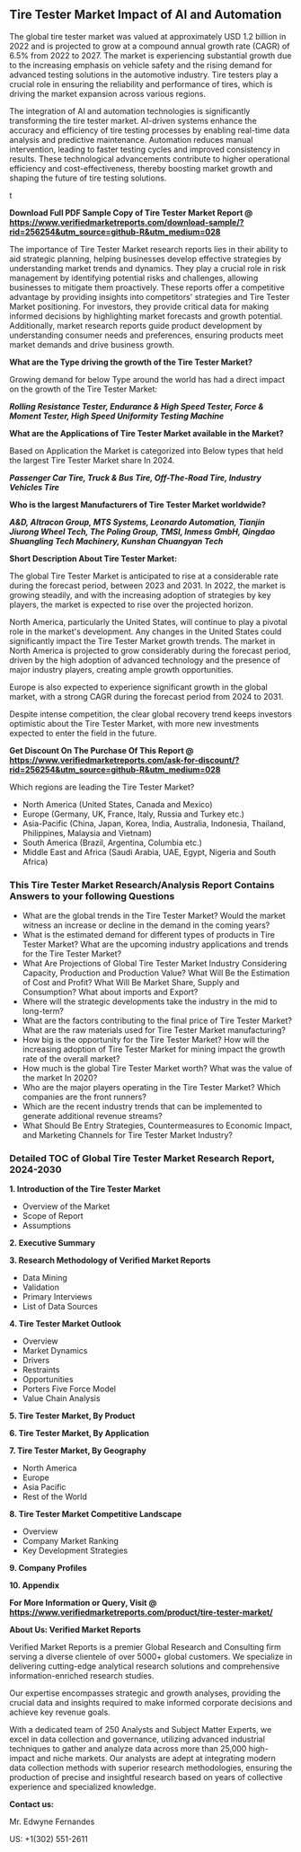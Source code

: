 <h2>Tire Tester Market Impact of AI and Automation</h2><p>The global tire tester market was valued at approximately USD 1.2 billion in 2022 and is projected to grow at a compound annual growth rate (CAGR) of 6.5% from 2022 to 2027. The market is experiencing substantial growth due to the increasing emphasis on vehicle safety and the rising demand for advanced testing solutions in the automotive industry. Tire testers play a crucial role in ensuring the reliability and performance of tires, which is driving the market expansion across various regions.</p><p>The integration of AI and automation technologies is significantly transforming the tire tester market. AI-driven systems enhance the accuracy and efficiency of tire testing processes by enabling real-time data analysis and predictive maintenance. Automation reduces manual intervention, leading to faster testing cycles and improved consistency in results. These technological advancements contribute to higher operational efficiency and cost-effectiveness, thereby boosting market growth and shaping the future of tire testing solutions.</p>t</p><p id="" class=""><strong>Download Full PDF Sample Copy of Tire Tester Market Report @ <a href="https://www.verifiedmarketreports.com/download-sample/?rid=256254&utm_source=github-R&utm_medium=028" target="_blank">https://www.verifiedmarketreports.com/download-sample/?rid=256254&utm_source=github-R&utm_medium=028</a></strong></p><p>The importance of&nbsp;Tire Tester Market research reports lies in their ability to aid strategic planning, helping businesses develop effective strategies by understanding market trends and dynamics. They play a crucial role in risk management by identifying potential risks and challenges, allowing businesses to mitigate them proactively. These reports offer a competitive advantage by providing insights into competitors' strategies and Tire Tester Market positioning. For investors, they provide critical data for making informed decisions by highlighting market forecasts and growth potential. Additionally, market research reports guide product development by understanding consumer needs and preferences, ensuring products meet market demands and drive business growth.</p><p><strong>What are the&nbsp;Type driving the growth of the Tire Tester Market?</strong></p><p id="" class="">Growing demand for below Type around the world has had a direct impact on the growth of the Tire Tester Market:</p><em><strong>Rolling Resistance Tester, Endurance & High Speed Tester, Force & Moment Tester, High Speed Uniformity Testing Machine</strong></em></p><strong>What are the&nbsp;Applications&nbsp;of Tire Tester Market available in the Market?</strong></p><p id="" class="">Based on Application the Market is categorized into Below types that held the largest Tire Tester Market share In 2024.</p><em><strong>Passenger Car Tire, Truck & Bus Tire, Off-The-Road Tire, Industry Vehicles Tire</strong></em></p><strong>Who is the largest Manufacturers of Tire Tester Market worldwide?</strong></p><p><em><strong>A&D, Altracon Group, MTS Systems, Leonardo Automation, Tianjin Jiurong Wheel Tech, The Poling Group, TMSI, Inmess GmbH, Qingdao Shuangling Tech Machinery, Kunshan Chuangyan Tech</strong></em></p><p id="" class=""><strong>Short Description About Tire Tester Market:</strong></p><p>The global Tire Tester Market is anticipated to rise at a considerable rate during the forecast period, between 2023 and 2031. In 2022, the market is growing steadily, and with the increasing adoption of strategies by key players, the market is expected to rise over the projected horizon.</p><p>North America, particularly the United States, will continue to play a pivotal role in the market's development. Any changes in the United States could significantly impact the Tire Tester Market growth trends. The market in North America is projected to grow considerably during the forecast period, driven by the high adoption of advanced technology and the presence of major industry players, creating ample growth opportunities.</p><p>Europe is also expected to experience significant growth in the global market, with a strong CAGR during the forecast period from 2024 to 2031.</p><p>Despite intense competition, the clear global recovery trend keeps investors optimistic about the Tire Tester Market, with more new investments expected to enter the field in the future.</p><p id="" class=""><strong>Get Discount On The Purchase Of This Report @ <a href="https://www.verifiedmarketreports.com/ask-for-discount/?rid=256254&utm_source=github-R&utm_medium=028" target="_blank">https://www.verifiedmarketreports.com/ask-for-discount/?rid=256254&utm_source=github-R&utm_medium=028</a></strong></p>Which regions are leading the Tire Tester Market?</p><ul><li>North America (United States, Canada and Mexico)</li><li>Europe (Germany, UK, France, Italy, Russia and Turkey etc.)</li><li>Asia-Pacific (China, Japan, Korea, India, Australia, Indonesia, Thailand, Philippines, Malaysia and Vietnam)</li><li>South America (Brazil, Argentina, Columbia etc.)</li><li>Middle East and Africa (Saudi Arabia, UAE, Egypt, Nigeria and South Africa)</li></ul><h3 id="" class="">This Tire Tester Market Research/Analysis Report Contains Answers to your following Questions</h3><ul><li>What are the global trends in the Tire Tester Market? Would the market witness an increase or decline in the demand in the coming years?</li><li>What is the estimated demand for different types of products in Tire Tester Market? What are the upcoming industry applications and trends for the Tire Tester Market?</li><li>What Are Projections of Global Tire Tester Market Industry Considering Capacity, Production and Production Value? What Will Be the Estimation of Cost and Profit? What Will Be Market Share, Supply and Consumption? What about imports and Export?</li><li>Where will the strategic developments take the industry in the mid to long-term?</li><li>What are the factors contributing to the final price of Tire Tester Market? What are the raw materials used for Tire Tester Market manufacturing?</li><li>How big is the opportunity for the Tire Tester Market? How will the increasing adoption of Tire Tester Market for mining impact the growth rate of the overall market?</li><li>How much is the global Tire Tester Market worth? What was the value of the market In 2020?</li><li>Who are the major players operating in the Tire Tester Market? Which companies are the front runners?</li><li>Which are the recent industry trends that can be implemented to generate additional revenue streams?</li><li>What Should Be Entry Strategies, Countermeasures to Economic Impact, and Marketing Channels for Tire Tester Market Industry?</li></ul><h3 id="" class="">Detailed TOC of Global Tire Tester Market Research Report, 2024-2030</h3><p id="" class=""><strong>1. Introduction of the Tire Tester Market</strong></p><ul><li>Overview of the Market</li><li>Scope of Report</li><li>Assumptions</li></ul><p id="" class=""><strong>2. Executive Summary</strong></p><p id="" class=""><strong>3. Research Methodology of Verified Market Reports</strong></p><ul><li>Data Mining</li><li>Validation</li><li>Primary Interviews</li><li>List of Data Sources</li></ul><p id="" class=""><strong>4. Tire Tester Market Outlook</strong></p><ul><li>Overview</li><li>Market Dynamics</li><li>Drivers</li><li>Restraints</li><li>Opportunities</li><li>Porters Five Force Model</li><li>Value Chain Analysis</li></ul><p id="" class=""><strong>5. Tire Tester Market, By Product</strong></p><p id="" class=""><strong>6. Tire Tester Market, By Application</strong></p><p id="" class=""><strong>7. Tire Tester Market, By Geography</strong></p><ul><li>North America</li><li>Europe</li><li>Asia Pacific</li><li>Rest of the World</li></ul><p id="" class=""><strong>8. Tire Tester Market Competitive Landscape</strong></p><ul><li>Overview</li><li>Company Market Ranking</li><li>Key Development Strategies</li></ul><p id="" class=""><strong>9. Company Profiles</strong></p><p id="" class=""><strong>10. Appendix</strong></p><p id="" class=""><strong>For More Information or Query, Visit @ <a href="https://www.verifiedmarketreports.com/product/tire-tester-market/" target="_blank">https://www.verifiedmarketreports.com/product/tire-tester-market/</a></strong></p><p id="" class=""><strong>About Us: Verified Market Reports</strong></p><p id="" class="">Verified Market Reports is a premier Global Research and Consulting firm serving a diverse clientele of over 5000+ global customers. We specialize in delivering cutting-edge analytical research solutions and comprehensive information-enriched research studies.</p><p id="" class="">Our expertise encompasses strategic and growth analyses, providing the crucial data and insights required to make informed corporate decisions and achieve key revenue goals.</p><p id="" class="">With a dedicated team of 250 Analysts and Subject Matter Experts, we excel in data collection and governance, utilizing advanced industrial techniques to gather and analyze data across more than 25,000 high-impact and niche markets. Our analysts are adept at integrating modern data collection methods with superior research methodologies, ensuring the production of precise and insightful research based on years of collective experience and specialized knowledge.</p><p id="" class=""><strong>Contact us:</strong></p><p id="" class="">Mr. Edwyne Fernandes</p><p id="" class="">US: +1(302) 551-2611</p>